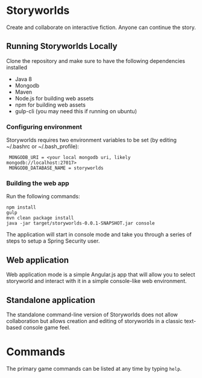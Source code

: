 # Storyworlds
Create and collaborate on interactive fiction. Anyone can continue the story.

## Running Storyworlds Locally
Clone the repository and make sure to have the following dependencies installed
* Java 8
* Mongodb
* Maven
* Node.js for building web assets
* npm for building web assets
* gulp-cli (you may need this if running on ubuntu)

### Configuring environment
Storyworlds requires two environment variables to be set (by editing ~/.bashrc or ~/.bash_profile): 
     
     MONGODB_URI = <your local mongodb uri, likely mongodb://localhost:27017>
     MONGODB_DATABASE_NAME = storyworlds

### Building the web app
Run the following commands:

    npm install
    gulp
    mvn clean package install
    java -jar target/storyworlds-0.0.1-SNAPSHOT.jar console
    
The application will start in console mode and take you through a series of steps to setup a Spring Security user.

## Web application
Web application mode is a simple Angular.js app that will allow you to select storyworld and interact with it in a simple console-like web environment.

## Standalone application
The standalone command-line version of Storyworlds does not allow collaboration but allows creation and editing of storyworlds in a classic text-based console game feel. 

# Commands

The primary game commands can be listed at any time by typing `help`.